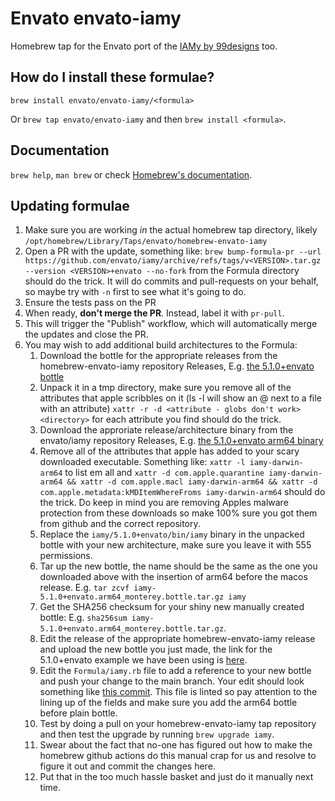 # Envato envato-iamy

Homebrew tap for the Envato port of the [IAMy by 99designs](https://github.com/99designs/iamy) too.

## How do I install these formulae?

`brew install envato/envato-iamy/<formula>`

Or `brew tap envato/envato-iamy` and then `brew install <formula>`.

## Documentation

`brew help`, `man brew` or check [Homebrew's documentation](https://docs.brew.sh).

## Updating formulae

1. Make sure you are working _in_ the actual homebrew tap directory, likely `/opt/homebrew/Library/Taps/envato/homebrew-envato-iamy`
1. Open a PR with the update, something like:
   `brew bump-formula-pr --url https://github.com/envato/iamy/archive/refs/tags/v<VERSION>.tar.gz --version <VERSION>+envato --no-fork` from the Formula directory should do the trick. It will do commits and pull-requests on your behalf, so maybe try with `-n` first to see what it's going to do.
2. Ensure the tests pass on the PR
3. When ready, **don't merge the PR**. Instead, label it with `pr-pull`.
4. This will trigger the "Publish" workflow, which will automatically merge the updates and close the PR.
5. You may wish to add additional build architectures to the Formula:
   1.  Download the bottle for the appropriate releases from the homebrew-envato-iamy repository Releases, E.g. [the 5.1.0+envato bottle](https://github.com/envato/homebrew-envato-iamy/releases/download/iamy-5.1.0%2Benvato/iamy-5.1.0+envato.monterey.bottle.tar.gz)
   2.  Unpack it in a tmp directory,  make sure you remove all of the attributes that apple scribbles on it (ls -l will show an @ next to a file with an attribute) `xattr -r -d <attribute - globs don't work> <directory>` for each attribute you find should do the trick.
   3.  Download the approriate release/architecture binary from the envato/iamy repository Releases, E.g. [the 5.1.0+envato arm64 binary](https://github.com/envato/iamy/releases/download/v5.1.0/iamy-darwin-arm64)
   4.  Remove all of the attributes that apple has added to your scary downloaded executable. Something like: `xattr -l iamy-darwin-arm64` to list em all and `xattr -d com.apple.quarantine iamy-darwin-arm64 && xattr -d com.apple.macl iamy-darwin-arm64 && xattr -d com.apple.metadata:kMDItemWhereFroms iamy-darwin-arm64` should do the trick.  Do keep in mind you are removing Apples malware protection from these downloads so make 100% sure you got them from github and the correct repository.
   5.  Replace the `iamy/5.1.0+envato/bin/iamy` binary in the unpacked bottle with your new architecture, make sure you leave it with 555 permissions.
   6.  Tar up the new bottle, the name should be the same as the one you downloaded above with the insertion of arm64 before the macos release.  E.g. `tar zcvf iamy-5.1.0+envato.arm64_monterey.bottle.tar.gz iamy`
   7.  Get the SHA256 checksum for your shiny new manually created bottle:  E.g. `sha256sum iamy-5.1.0+envato.arm64_monterey.bottle.tar.gz`.
   8.  Edit the release of the appropriate homebrew-envato-iamy release and upload the new bottle you just made, the link for the 5.1.0+envato example we have been using is [here](https://github.com/envato/homebrew-envato-iamy/releases/tag/iamy-5.1.0%2Benvato).
   9.  Edit the `Formula/iamy.rb` file to add a reference to your new bottle and push your change to the main branch.  Your edit should look something like [this commit](https://github.com/envato/homebrew-envato-iamy/commit/25d65b817ca305ef6e24b2b1e922c2e8a7cb2305).  This file is linted so pay attention to the lining up of the fields and make sure you add the arm64 bottle before plain bottle.
   10.  Test by doing a pull on your homebrew-envato-iamy tap repository and then test the upgrade by running `brew upgrade iamy`.
   11.  Swear about the fact that no-one has figured out how to make the homebrew github actions do this manual crap for us and resolve to figure it out and commit the changes here.
   12.  Put that in the too much hassle basket and just do it manually next time.
